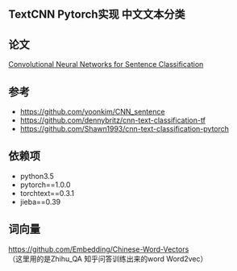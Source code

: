 ## TextCNN Pytorch实现 中文文本分类  
## 论文
[Convolutional Neural Networks for Sentence Classification](https://arxiv.org/abs/1408.5882)

## 参考
* https://github.com/yoonkim/CNN_sentence
* https://github.com/dennybritz/cnn-text-classification-tf
* https://github.com/Shawn1993/cnn-text-classification-pytorch

## 依赖项
* python3.5
* pytorch==1.0.0
* torchtext==0.3.1
* jieba==0.39

## 词向量
https://github.com/Embedding/Chinese-Word-Vectors<br>
（这里用的是Zhihu_QA 知乎问答训练出来的word Word2vec）


